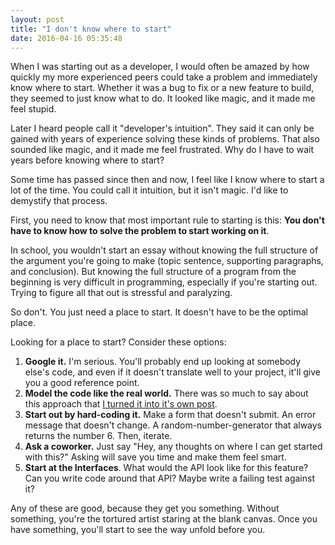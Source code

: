 ```yaml
---
layout: post
title: "I don't know where to start"
date: 2016-04-16 05:35:48
---
```


When I was starting out as a developer, I would often be amazed by how quickly my more experienced peers could take a problem and immediately know where to start. Whether it was a bug to fix or a new feature to build, they seemed to just know what to do. It looked like magic, and it made me feel stupid.

Later I heard people call it "developer's intuition". They said it can only be gained with years of experience solving these kinds of problems. That also sounded like magic, and it made me feel frustrated. Why do I have to wait years before knowing where to start?

Some time has passed since then and now, I feel like I know where to start a lot of the time. You could call it intuition, but it isn't magic. I'd like to demystify that process.

First, you need to know that most important rule to starting is this: **You don't have to know how to solve the problem to start working on it**.

In school, you wouldn't start an essay without knowing the full structure of the argument you're going to make (topic sentence, supporting paragraphs, and conclusion). But knowing the full structure of a program from the beginning is very difficult in programming, especially if you're starting out. Trying to figure all that out is stressful and paralyzing.

So don't. You just need a place to start. It doesn't have to be the optimal place.

Looking for a place to start? Consider these options:

<!--?xml version="1.0" encoding="UTF-8" standalone="no"?-->

1.  **Google it.** I'm serious. You'll probably end up looking at somebody else's code, and even if it doesn't translate well to your project, it'll give you a good reference point.
2.  **Model the code like the real world.** There was so much to say about this approach that [I turned it into it's own post][1].
3.  **Start out by hard-coding it.** Make a form that doesn't submit. An error message that doesn't change. A random-number-generator that always returns the number 6. Then, iterate.
4.  **Ask a coworker.** Just say "Hey, any thoughts on where I can get started with this?" Asking will save you time and make them feel smart.
5.  **Start at the Interfaces**. What would the API look like for this feature? Can you write code around that API? Maybe write a failing test against it?

 [1]: http://www.bryanbraun.com/2016/04/15/model-your-code-like-the-real-world

Any of these are good, because they get you something. Without something, you're the tortured artist staring at the blank canvas. Once you have something, you'll start to see the way unfold before you.